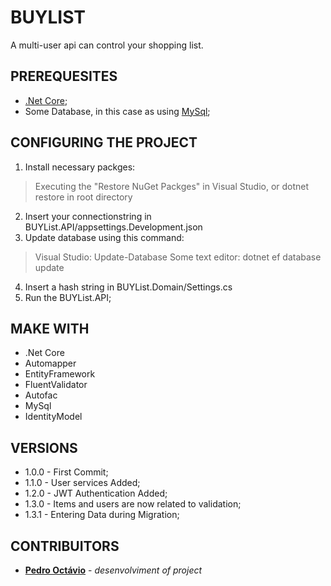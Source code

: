 # BUYLIST
A multi-user api can control your shopping list.
## PREREQUESITES
* [.Net Core](https://dotnet.microsoft.com/download);
* Some Database, in this case as using [MySql](https://www.mysql.com);
## CONFIGURING THE PROJECT
1) Install necessary packges:
> Executing the "Restore NuGet Packges" in Visual Studio, or dotnet restore in root directory
2) Insert your connectionstring in BUYList.API/appsettings.Development.json
3) Update database using this command:
> Visual Studio: Update-Database
> Some text editor: dotnet  ef database update
4) Insert a hash string in BUYList.Domain/Settings.cs
5) Run the BUYList.API;
## MAKE WITH
* .Net Core
* Automapper
* EntityFramework
* FluentValidator
* Autofac
* MySql
* IdentityModel
## VERSIONS
* 1.0.0 - First Commit;
* 1.1.0 - User services Added;
* 1.2.0 - JWT Authentication Added;
* 1.3.0 - Items and users are now related to validation;
* 1.3.1 - Entering Data during Migration;
## CONTRIBUITORS
* [**Pedro Octávio**](https://github.com/pedro-octavio) - *desenvolviment of project*
